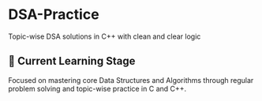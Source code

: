 # DSA-Practice
Topic-wise DSA solutions in C++ with clean and clear logic
## 🚀 Current Learning Stage
Focused on mastering core Data Structures and Algorithms through regular problem solving and topic-wise practice in C and C++.
